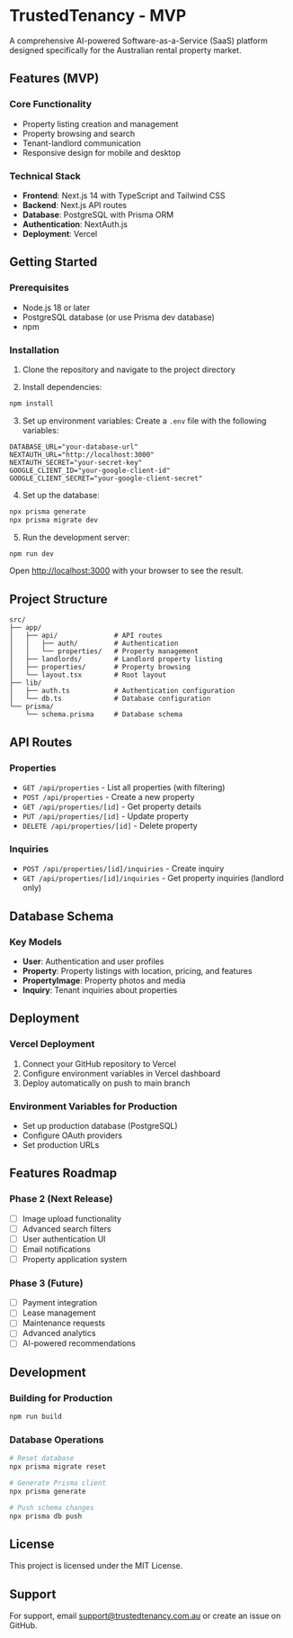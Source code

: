# TrustedTenancy - MVP

A comprehensive AI-powered Software-as-a-Service (SaaS) platform designed specifically for the Australian rental property market.

## Features (MVP)

### Core Functionality
- Property listing creation and management
- Property browsing and search
- Tenant-landlord communication
- Responsive design for mobile and desktop

### Technical Stack
- **Frontend**: Next.js 14 with TypeScript and Tailwind CSS
- **Backend**: Next.js API routes
- **Database**: PostgreSQL with Prisma ORM
- **Authentication**: NextAuth.js
- **Deployment**: Vercel

## Getting Started

### Prerequisites
- Node.js 18 or later
- PostgreSQL database (or use Prisma dev database)
- npm

### Installation

1. Clone the repository and navigate to the project directory

2. Install dependencies:
```bash
npm install
```

3. Set up environment variables:
Create a `.env` file with the following variables:
```env
DATABASE_URL="your-database-url"
NEXTAUTH_URL="http://localhost:3000"
NEXTAUTH_SECRET="your-secret-key"
GOOGLE_CLIENT_ID="your-google-client-id"
GOOGLE_CLIENT_SECRET="your-google-client-secret"
```

4. Set up the database:
```bash
npx prisma generate
npx prisma migrate dev
```

5. Run the development server:
```bash
npm run dev
```

Open [http://localhost:3000](http://localhost:3000) with your browser to see the result.

## Project Structure

```
src/
├── app/
│   ├── api/              # API routes
│   │   ├── auth/         # Authentication
│   │   └── properties/   # Property management
│   ├── landlords/        # Landlord property listing
│   ├── properties/       # Property browsing
│   └── layout.tsx        # Root layout
├── lib/
│   ├── auth.ts           # Authentication configuration
│   └── db.ts             # Database configuration
└── prisma/
    └── schema.prisma     # Database schema
```

## API Routes

### Properties
- `GET /api/properties` - List all properties (with filtering)
- `POST /api/properties` - Create a new property
- `GET /api/properties/[id]` - Get property details
- `PUT /api/properties/[id]` - Update property
- `DELETE /api/properties/[id]` - Delete property

### Inquiries
- `POST /api/properties/[id]/inquiries` - Create inquiry
- `GET /api/properties/[id]/inquiries` - Get property inquiries (landlord only)

## Database Schema

### Key Models
- **User**: Authentication and user profiles
- **Property**: Property listings with location, pricing, and features
- **PropertyImage**: Property photos and media
- **Inquiry**: Tenant inquiries about properties

## Deployment

### Vercel Deployment

1. Connect your GitHub repository to Vercel
2. Configure environment variables in Vercel dashboard
3. Deploy automatically on push to main branch

### Environment Variables for Production
- Set up production database (PostgreSQL)
- Configure OAuth providers
- Set production URLs

## Features Roadmap

### Phase 2 (Next Release)
- [ ] Image upload functionality
- [ ] Advanced search filters
- [ ] User authentication UI
- [ ] Email notifications
- [ ] Property application system

### Phase 3 (Future)
- [ ] Payment integration
- [ ] Lease management
- [ ] Maintenance requests
- [ ] Advanced analytics
- [ ] AI-powered recommendations

## Development

### Building for Production
```bash
npm run build
```

### Database Operations
```bash
# Reset database
npx prisma migrate reset

# Generate Prisma client
npx prisma generate

# Push schema changes
npx prisma db push
```

## License

This project is licensed under the MIT License.

## Support

For support, email support@trustedtenancy.com.au or create an issue on GitHub.